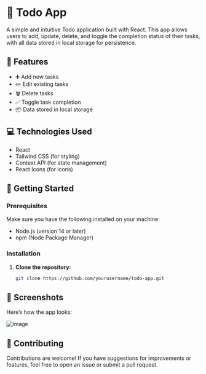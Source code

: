 # 📝 Todo App

A simple and intuitive Todo application built with React. This app allows users to add, update, delete, and toggle the completion status of their tasks, with all data stored in local storage for persistence.

## 🌟 Features

- ➕ Add new tasks
- ✏️ Edit existing tasks
- 🗑️ Delete tasks
- ✅ Toggle task completion
- 📦 Data stored in local storage

## 💻 Technologies Used

- React
- Tailwind CSS (for styling)
- Context API (for state management)
- React Icons (for icons)

## 🚀 Getting Started

### Prerequisites

Make sure you have the following installed on your machine:

- Node.js (version 14 or later)
- npm (Node Package Manager)

### Installation

1. **Clone the repository:**

   ```bash
   git clone https://github.com/yourusername/todo-app.git

## 📸 Screenshots
Here’s how the app looks:

![image](https://github.com/user-attachments/assets/1cacba82-a611-4de2-b71e-e6e03629d406)

## 🤝 Contributing
Contributions are welcome! If you have suggestions for improvements or features, feel free to open an issue or submit a pull request.
